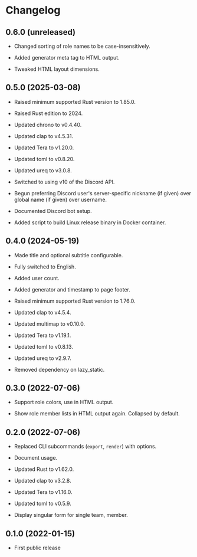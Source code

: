 # Changelog


## 0.6.0 (unreleased)

- Changed sorting of role names to be case-insensitively.

- Added generator meta tag to HTML output.

- Tweaked HTML layout dimensions.


## 0.5.0 (2025-03-08)

- Raised minimum supported Rust version to 1.85.0.

- Raised Rust edition to 2024.

- Updated chrono to v0.4.40.

- Updated clap to v4.5.31.

- Updated Tera to v1.20.0.

- Updated toml to v0.8.20.

- Updated ureq to v3.0.8.

- Switched to using v10 of the Discord API.

- Begun preferring Discord user's server-specific nickname (if given)
  over global name (if given) over username.

- Documented Discord bot setup.

- Added script to build Linux release binary in Docker container.


## 0.4.0 (2024-05-19)

- Made title and optional subtitle configurable.

- Fully switched to English.

- Added user count.

- Added generator and timestamp to page footer.

- Raised minimum supported Rust version to 1.76.0.

- Updated clap to v4.5.4.

- Updated multimap to v0.10.0.

- Updated Tera to v1.19.1.

- Updated toml to v0.8.13.

- Updated ureq to v2.9.7.

- Removed dependency on lazy\_static.


## 0.3.0 (2022-07-06)

- Support role colors, use in HTML output.

- Show role member lists in HTML output again. Collapsed by default.


## 0.2.0 (2022-07-06)

- Replaced CLI subcommands (`export`, `render`) with options.

- Document usage.

- Updated Rust to v1.62.0.

- Updated clap to v3.2.8.

- Updated Tera to v1.16.0.

- Updated toml to v0.5.9.

- Display singular form for single team, member.


## 0.1.0 (2022-01-15)

- First public release
